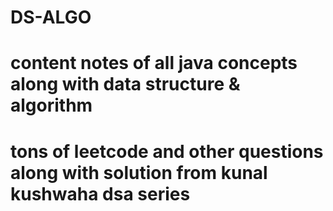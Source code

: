 # DS-ALGO 
# content notes of all java concepts along with data structure & algorithm
# tons of leetcode and other questions along with solution from kunal kushwaha dsa series
